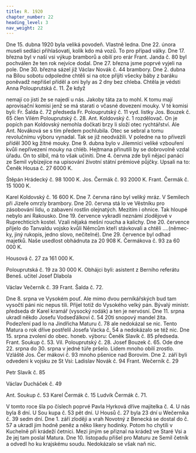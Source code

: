 ```yaml
---
title: R. 1920
chapter_number: 22
heading_level: 3
nav_weight: 22
---
```




Dne 15. dubna 1920 byla veliká povodeň. Vlastně ledna. Dne 22. února museli sedláci přihlašovati,
kolik kdo má vozů. To pro případ války.
Dne 17. března byl v naší vsi výkup bramborů a obilí pro erár Frant. Janda č. 80 byl pochválen že
ten rok nejvíce dodal.
Dne 27. března jsme poprvé vyjeli na pole.
Dne 30. března sázel již Václav Novák č. 44 brambory.
Dne 2. dubna na Bílou sobotu odpoledne chtěli si na otce přijíti všecky báby z baráku poněvadž
nepřišel příděl a oni byly as 2 dny bez chleba. Chtěla je védsti Anna Polouprutská č. 11. Že když


nemají co jisti že se najedí u nás. Jakoby táta za to mohl. K tomu mají aprovisační komisi jenž se má
starati o včasné dovezení mouky.
V té komisi byli: Fr. Šalda č. 72 předseda
Fr. Polouprutský č. 11 vyd. listky
Jos. Bouzek č. 65 člen
Vilém Polouprutský č. 28.
Ant. Koldovský č. 1 rozdělovač.
On je popích pan Koldovský nemohla dočkati brzy li složí otec rychtářství. Ale Ant. Nováková se
s tím předem pochlubila. Otec se sebral a tomu revolučnímu výboru vynadal. Tak se již neodvážili.
V poledne na to přivezli příděl 300 kg žitné mouky.
Dne 9. dubna bylo v Jilemnici veliké vzbouření kvůli nepřivezení mouky na chléb. Hejtmana
přinutili by se dobrovolně vzdal úřadu. On to slíbil, má to však učiniti.
Dne 4. června zde byli nějací panáci ze Semil vybízejíce na upisování životní státní prémiové
půjčky. Upsali na to: Čeněk Housa č. 27 6000 K.

Štěpán Hrádecký č. 98 1000 K.
Jos. Čermák č. 93 2000 K.
Frant. Čermák č. 15 1000 K.

Karel Koldovský č. 16 600 K.
Dne 7. června ráno byl veliký mráz. V Semilech při Jizeře omrzly brambory. Dne 20. června stá­
lo ve Věstníku pro zásobování lidu, o zabavení rostlin olejnatých. Mezitím i ohnice. Tak hloupé
nebylo ani Rakousko.
Dne 19. července vykradli neznámí zlodějové v Ruprechticích kostel. Vzali nějaká mešní roucha
a kalichy.
Dne 20. července přijelo do Tanvaldu vojsko kvůli Němcům kteří stávkovali a chtěli ….(němec­
ky, jiný rukopis, jedno slovo, nečitelné).
Dne 29. července byl odhad majetků. Naše usedlost obhádnuta za 20 908 K.
Čermákova č. 93 za 60 000 K.

Housová č. 27 za 161 000 K.

Polouprutská č. 19 za 30 000 K.
Obhájci byli: asistent z Berního referátu Beneš.
učitel Josef Dlabola

Václav Večerník č. 39
Frant. Šalda č. 72.

Dne 8. srpna ve Vysokém pouť. Ale mimo dvou perníkářských bud tam vysočtí páni nic nepus­
tili. Přijel totiž do Vysokého velký pán. Bývalý ministr. předseda dr Karel kramář (vysocký rodák)
a ten je nervósní.
Dne 11. srpna ukradl někdo Josefu Vodseďálkovi č. 54 20ti snopový mandel žita. Podezření pad­
lo na Jindřicha Maturu č. 78 ale nedokázal se nic. Tento Matura o rok dříve postřelil Josefa Vacka
č. 54 a nedokázalo se též nic.
Dne 15. srpna zvolení do obec. honeb. výboru: Čeněk Slavík č. 85 předseda.
Frant. Soukup č. 53.
Vil. Polouprutský č. 28.
Josef Bouzek č. 65.
Ode dne 22. srpna do 30. srpna v jedné túře pršelo. Lidem mnoho obilí zrostlo. Vzláště Jos. Čer­
mákovi č. 93 mnoho pšenice nad Borovím.
Dne 2. září byli odvedeni k vojsku ze St Vsi: Ladislav Novák č. 94
Frant. Wečerník č. 29


Petr Slavík č. 85

Václav Ducháček č. 49

Ant. Soukup č. 53
Karel Čermák č. 15
Ludvík Čermák č. 71.

V tomto roce šla po číslech poprvé Pavla Hyrková dříve majitelka č. 4. U nás byla 8 dní. U Sou­
kupa č. 53 pět dní. U Housů č. 27 byla 23 dní u Wečerníka č. 39 sedm dní.
Dne 1. září zloději a vrah Novotný z Benecká se dostal do č. 57 a ukradl jim hodně peněz a něko­
likery hodinky. Potom ho chytili v Kuchelně při krádeží četníci. Mezi jiným se přiznal na krádež ve
Staré Vsi a že jej tam poslal Matura. Dne 10. listopadu přišel pro Maturu ze Semil četník a odvedl
ho ku krajskému soudu. Nedokázalo se však naň nic.
